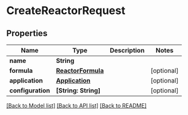 # CreateReactorRequest

## Properties
Name | Type | Description | Notes
------------ | ------------- | ------------- | -------------
**name** | **String** |  | 
**formula** | [**ReactorFormula**](ReactorFormula.md) |  | [optional] 
**application** | [**Application**](Application.md) |  | [optional] 
**configuration** | **[String: String]** |  | [optional] 

[[Back to Model list]](../README.md#documentation-for-models) [[Back to API list]](../README.md#documentation-for-api-endpoints) [[Back to README]](../README.md)


